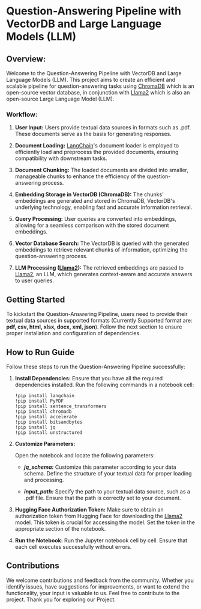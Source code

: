 # Question-Answering Pipeline with VectorDB and Large Language Models (LLM)

## Overview:

Welcome to the Question-Answering Pipeline with VectorDB and Large Language Models (LLM). This project aims to create an efficient and scalable pipeline for question-answering tasks using [ChromaDB](https://www.trychroma.com/) which is an open-source vector database, in conjunction with [Llama2](https://llama.meta.com/) which is also an open-source Large Language Model (LLM).

### Workflow:

1. **User Input:** Users provide textual data sources in formats such as .pdf. These documents serve as the basis for generating responses.

2. **Document Loading:** [LangChain](https://www.langchain.com/)'s document loader is employed to efficiently load and preprocess the provided documents, ensuring compatibility with downstream tasks.

3. **Document Chunking:** The loaded documents are divided into smaller, manageable chunks to enhance the efficiency of the question-answering process.

4. **Embedding Storage in VectorDB (ChromaDB):** The chunks' embeddings are generated and stored in ChromaDB, VectorDB's underlying technology, enabling fast and accurate information retrieval.

5. **Query Processing:** User queries are converted into embeddings, allowing for a seamless comparison with the stored document embeddings.

6. **Vector Database Search:** The VectorDB is queried with the generated embeddings to retrieve relevant chunks of information, optimizing the question-answering process.

7. **LLM Processing ([Llama2](https://llama.meta.com/)):** The retrieved embeddings are passed to [Llama2](https://llama.meta.com/), an LLM, which generates context-aware and accurate answers to user queries.

## Getting Started

To kickstart the Question-Answering Pipeline, users need to provide their textual data sources in supported formats (Currently Supported format are: **pdf, csv, html, xlsx, docx, xml, json**). Follow the next section to ensure proper installation and configuration of dependencies.

## How to Run Guide

Follow these steps to run the Question-Answering Pipeline successfully:

1. **Install Dependencies:** Ensure that you have all the required dependencies installed. Run the following commands in a notebook cell:

    ```
    !pip install langchain
    !pip install PyPDF
    !pip install sentence_transformers
    !pip install chromadb
    !pip install accelerate
    !pip install bitsandbytes
    !pip install jq
    !pip install unstructured
    ```

2. **Customize Parameters:**

    Open the notebook and locate the following parameters:
    - ***jq_schema:*** Customize this parameter according to your data schema. Define the structure of your textual data for proper loading and processing.

    - ***input_path:*** Specify the path to your textual data source, such as a .pdf file. Ensure that the path is correctly set to your document.

3. **Hugging Face Authorization Token:** Make sure to obtain an authorization token from Hugging Face for downloading the [Llama2](https://llama.meta.com/) model. This token is crucial for accessing the model. Set the token in the appropriate section of the notebook.

4. **Run the Notebook:** Run the Jupyter notebook cell by cell. Ensure that each cell executes successfully without errors.

## Contributions

We welcome contributions and feedback from the community. Whether you identify issues, have suggestions for improvements, or want to extend the functionality, your input is valuable to us. Feel free to contribute to the project. Thank you for exploring our Project.